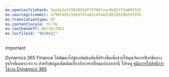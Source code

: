 ```yaml
---
ms.openlocfilehash: 3aa5e2af2901855df75f08fcec0e92ff3a805743
ms.sourcegitcommit: a798fed5c59e3fefa62cdfa42c852d529b33fd35
ms.translationtype: HT
ms.contentlocale: th-TH
ms.lasthandoff: 06/18/2022
ms.locfileid: "9028421"
---
```

> [!IMPORTANT]
> Dynamics 365 Finance ได้พัฒนาไปสู่แอปพลิเคชันที่สร้างขึ้นเพื่อช่วยให้คุณจัดการฟังก์ชันทางธุรกิจที่เฉพาะเจาะจง สำหรับข้อมูลเพิ่มเติมเกี่ยวกับการเปลี่ยนแปลงเหล่านี้ โปรดดู [คู่มือการให้สิทธิ์การใช้งาน Dynamics 365](https://go.microsoft.com/fwlink/p/?LinkId=866544)
 

